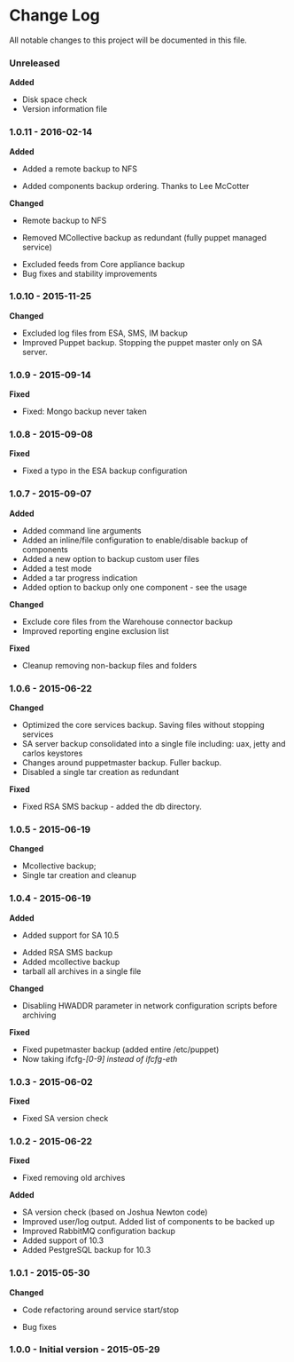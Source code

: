 # Change Log
All notable changes to this project will be documented in this file.

### Unreleased
**Added**
- Disk space check
- Version information file 

### 1.0.11 - 2016-02-14
**Added**
* Added a remote backup to NFS
+ Added components backup ordering. Thanks to Lee McCotter

**Changed**
+ Remote backup to NFS 
- Removed MCollective backup as redundant (fully puppet managed service)
* Excluded feeds from Core appliance backup
* Bug fixes and stability improvements          

### 1.0.10 - 2015-11-25
**Changed**
* Excluded log files from ESA, SMS, IM backup 
* Improved Puppet backup. Stopping the puppet master only on SA server.  

### 1.0.9 -  2015-09-14
**Fixed** 
* Fixed: Mongo backup never taken
  
### 1.0.8 - 2015-09-08
**Fixed**
* Fixed a typo in the ESA backup configuration

### 1.0.7 - 2015-09-07
**Added**
+ Added command line arguments
+ Added an inline/file configuration to enable/disable backup of components
+ Added a new option to backup custom user files
+ Added a test mode
+ Added a tar progress indication
+ Added option to backup only one component - see the usage

**Changed**
* Exclude core files from the Warehouse connector backup
* Improved reporting engine exclusion list

**Fixed**
* Cleanup removing non-backup files and folders
        
### 1.0.6 - 2015-06-22
**Changed**  
* Optimized the core services backup. Saving files without stopping services 
* SA server backup consolidated into a single file including: uax, jetty and carlos keystores
* Changes around puppetmaster backup. Fuller backup.
* Disabled a single tar creation as redundant

**Fixed**
* Fixed RSA SMS backup - added the db directory. 

### 1.0.5 - 2015-06-19
**Changed**
* Mcollective backup;
* Single tar creation and cleanup

### 1.0.4 - 2015-06-19
**Added**
* Added support for SA 10.5
+ Added RSA SMS backup
+ Added mcollective backup
+ tarball all archives in a single file

**Changed**
+ Disabling HWADDR parameter in network configuration scripts before archiving

**Fixed**
* Fixed pupetmaster backup (added entire /etc/puppet)
* Now taking ifcfg-*[0-9] instead of ifcfg-eth*

### 1.0.3 - 2015-06-02
**Fixed**
* Fixed SA version check

### 1.0.2 - 2015-06-22
**Fixed**
* Fixed removing old archives

**Added**
+ SA version check (based on Joshua Newton code)
+ Improved user/log output. Added list of components to be backed up
+ Improved RabbitMQ configuration backup
+ Added support of 10.3
+ Added PestgreSQL backup for 10.3

### 1.0.1 - 2015-05-30
**Changed**
+ Code refactoring around service start/stop
* Bug fixes

### 1.0.0	- Initial version - 2015-05-29
